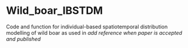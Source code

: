 # Wild_boar_IBSTDM
Code and function for individual-based spatiotemporal distribution modelling of wild boar as used in *add reference when paper is accepted and published*
